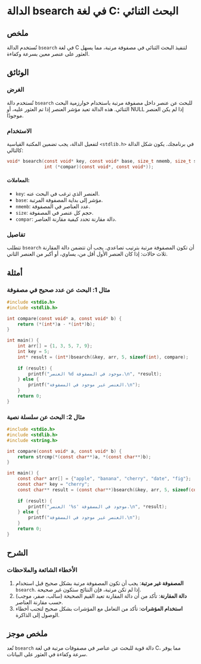 <!--
Meta Description: # الدالة bsearch في لغة C: البحث الثنائي ## ملخص تُستخدم الدالة `bsearch` في لغة C لتنفيذ البحث الثنائي في مصفوفة مرتبة، مما يسهل العثور على عنصر معين...
Meta Keywords: const, int, المصفوفة, bsearch, العنصر
-->

# الدالة bsearch في لغة C: البحث الثنائي

## ملخص
تُستخدم الدالة `bsearch` في لغة C لتنفيذ البحث الثنائي في مصفوفة مرتبة، مما يسهل العثور على عنصر معين بسرعة وكفاءة.

## الوثائق
### الغرض
تُستخدم دالة `bsearch` للبحث عن عنصر داخل مصفوفة مرتبة باستخدام خوارزمية البحث الثنائي. هذه الدالة تعيد مؤشر العنصر إذا تم العثور عليه، أو NULL إذا لم يكن العنصر موجودًا.

### الاستخدام
لتفعيل الدالة، يجب تضمين المكتبة القياسية `<stdlib.h>` في برنامجك. يكون شكل الدالة كالتالي:

```c
void* bsearch(const void* key, const void* base, size_t nmemb, size_t size,
              int (*compar)(const void*, const void*));
```

#### المعاملات:
- `key`: العنصر الذي ترغب في البحث عنه.
- `base`: مؤشر إلى بداية المصفوفة المرتبة.
- `nmemb`: عدد العناصر في المصفوفة.
- `size`: حجم كل عنصر في المصفوفة.
- `compar`: دالة مقارنة تحدد كيفية مقارنة العناصر.

### تفاصيل
تتطلب `bsearch` أن تكون المصفوفة مرتبة بترتيب تصاعدي. يجب أن تتضمن دالة المقارنة ثلاث حالات: إذا كان العنصر الأول أقل من، يساوي، أو أكبر من العنصر الثاني.

## أمثلة
### مثال 1: البحث عن عدد صحيح في مصفوفة
```c
#include <stdio.h>
#include <stdlib.h>

int compare(const void* a, const void* b) {
    return (*(int*)a - *(int*)b);
}

int main() {
    int arr[] = {1, 3, 5, 7, 9};
    int key = 5;
    int* result = (int*)bsearch(&key, arr, 5, sizeof(int), compare);
    
    if (result) {
        printf("العنصر %d موجود في المصفوفة.\n", *result);
    } else {
        printf("العنصر غير موجود في المصفوفة.\n");
    }
    return 0;
}
```

### مثال 2: البحث عن سلسلة نصية
```c
#include <stdio.h>
#include <stdlib.h>
#include <string.h>

int compare(const void* a, const void* b) {
    return strcmp(*(const char**)a, *(const char**)b);
}

int main() {
    const char* arr[] = {"apple", "banana", "cherry", "date", "fig"};
    const char* key = "cherry";
    const char** result = (const char**)bsearch(&key, arr, 5, sizeof(const char*), compare);
    
    if (result) {
        printf("العنصر '%s' موجود في المصفوفة.\n", *result);
    } else {
        printf("العنصر غير موجود في المصفوفة.\n");
    }
    return 0;
}
```

## الشرح
### الأخطاء الشائعة والملاحظات
1. **المصفوفة غير مرتبة**: يجب أن تكون المصفوفة مرتبة بشكل صحيح قبل استخدام `bsearch`. إذا لم تكن مرتبة، فإن النتائج ستكون غير صحيحة.
2. **دالة المقارنة**: تأكد من أن دالة المقارنة تعيد القيم الصحيحة (سالب، صفر، موجب) حسب مقارنة العناصر.
3. **استخدام المؤشرات**: تأكد من التعامل مع المؤشرات بشكل صحيح لتجنب أخطاء الوصول إلى الذاكرة.

## ملخص موجز
تُعد `bsearch` دالة قوية للبحث عن عناصر في مصفوفات مرتبة في لغة C، مما يوفر سرعة وكفاءة في العثور على البيانات.